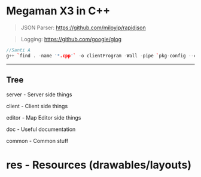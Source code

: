 # Megaman X3 in C++

> JSON Parser: https://github.com/miloyip/rapidjson

> Logging: https://github.com/google/glog


```C++
//Santi A
g++ `find . -name '*.cpp'` -o clientProgram -Wall -pipe `pkg-config --cflags --libs gtkmm-3.0`
```

-----------------------------
Tree
-----------------------------

server - Server side things

client - Client side things

editor - Map Editor side things

doc - Useful documentation

common - Common stuff

res - Resources (drawables/layouts)
=======
